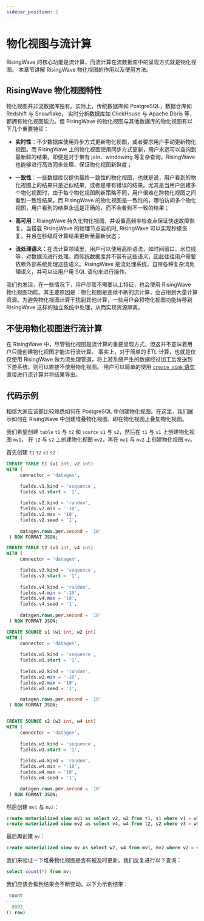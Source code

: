 ```yaml
---
sidebar_position: 2
---
```


# 物化视图与流计算

RisingWave 的核心功能是流计算，而流计算在流数据库中的呈现方式就是物化视图。
本章节讲解 RisingWave 物化视图的作用以及使用方法。

## RisingWave 物化视图特性

物化视图并非流数据库独有。实际上，传统数据库如 PostgreSQL，数据仓库如 Redshift 与 Snowflake，
实时分析数据库如 ClickHouse 与 Apache Doris 等，都拥有物化视图能力。但 RisingWave 的物化视图与其他数据库的物化视图有以下几个重要特征：

* **实时性**：不少数据库使用异步方式更新物化视图，或者要求用户手动更新物化视图。而 RisingWave 上的物化视图使用同步方式更新，用户永远可以查询到最新鲜的结果。即便是对于带有 join、windowing 等复杂查询，RisingWave 也能够进行高效同步处理，保证物化视图新鲜度；

* **一致性**：一些数据库仅提供最终一致性的物化视图，也就是说，用户看到的物化视图上的结果只是近似结果，或者是带有错误的结果。尤其是当用户创建多个物化视图时，由于每个物化视图刷新策略不同，用户很难在跨物化视图之间看到一致性结果。而 RisingWave 的物化视图是一致性的，哪怕访问多个物化视图，用户看到的结果永远是正确的，而不会看到不一致的结果；

* **高可用**：RisingWave 持久化物化视图，并设置高频率检查点保证快速故障恢复。当搭载 RisingWave 的物理节点宕机时, RisingWave 可以实现秒级恢复，并且在秒级将计算结果更新至最新状态；

* **流处理语义**：在流计算领域里，用户可以使用高阶语法，如时间窗口、水位线等，对数据流进行处理。而传统数据库并不带有这些语义，因此往往用户需要依赖外部系统处理这些语义。RisingWave 是流处理系统，自带各种复杂流处理语义，并可以让用户用 SQL 语句来进行操作。

我们也发现，在一些情况下，用户尽管不需要以上特征，也会使用 RisingWave 物化视图功能。其主要原因是：物化视图是连续不断的流计算，会占用到大量计算资源。为避免物化视图计算干扰到其他计算，一些用户会将物化视图功能转移到 RisingWave 这样的独立系统中处理，从而实现资源隔离。

## 不使用物化视图进行流计算

在 RisingWave 中，尽管物化视图是流计算的重要呈现方式，但这并不意味着用户只能创建物化视图才能进行流计算。
事实上，对于简单的 ETL 计算，也就是仅仅使用 RisingWave 做为流处理管道，将上游系统产生的数据经过加工后发送到下游系统，则可以直接不使用物化视图。
用户可以简单的使用 [`create sink` 语句](https://docs.risingwave.com/docs/current/sql-create-sink/)直接进行流计算并将结果导出。


## 代码示例

相信大家应该都比较熟悉如何在 PostgreSQL 中创建物化视图。在这里，我们展示如何在 RisingWave 中创建堆叠物化视图，即在物化视图上叠加物化视图。

我们希望创建 `table` `t1` 与 `t2` 和 `source` `s1` 与 `s2`，然后在 `t1` 与 `s1` 上创建物化视图 `mv1`， 在 `t2` 与 `s2` 上创建物化视图 `mv2`，再在 `mv1` 与 `mv2` 上创建物化视图 `mv`。

首先创建 `t1` `t2` `s1` `s2`：

```sql
CREATE TABLE t1 (v1 int, v2 int) 
WITH (
     connector = 'datagen',

     fields.v1.kind = 'sequence',
     fields.v1.start = '1',
  
     fields.v2.kind = 'random',
     fields.v2.min = '-10',
     fields.v2.max = '10',
     fields.v2.seed = '1',
  
     datagen.rows.per.second = '10'
 ) ROW FORMAT JSON;

CREATE TABLE t2 (v3 int, v4 int) 
WITH (
     connector = 'datagen',

     fields.v3.kind = 'sequence',
     fields.v3.start = '1',
  
     fields.v4.kind = 'random',
     fields.v4.min = '-10',
     fields.v4.max = '10',
     fields.v4.seed = '1',
  
     datagen.rows.per.second = '10'
 ) ROW FORMAT JSON;

CREATE SOURCE s1 (w1 int, w2 int) 
WITH (
     connector = 'datagen',
  
     fields.w1.kind = 'sequence',
     fields.w1.start = '1',
  
     fields.w2.kind = 'random',
     fields.w2.min = '-10',
     fields.w2.max = '10',
     fields.w2.seed = '1',

     datagen.rows.per.second = '10'
 ) ROW FORMAT JSON;


CREATE SOURCE s2 (w3 int, w4 int) 
WITH (
     connector = 'datagen',
  
     fields.w3.kind = 'sequence',
     fields.w3.start = '1',
  
     fields.w4.kind = 'random',
     fields.w4.min = '-10',
     fields.w4.max = '10',
     fields.w4.seed = '1',

     datagen.rows.per.second = '10'
 ) ROW FORMAT JSON;
```

然后创建 `mv1` 与 `mv2`：

```sql
create materialized view mv1 as select v2, w2 from t1, s1 where v1 = w1;
create materialized view mv2 as select v4, w4 from t2, s2 where v3 = w3;
```

最后再创建 `mv`：

```sql
create materialized view mv as select w2, w4 from mv1, mv2 where v2 = v4;
```

我们来验证一下堆叠物化视图是否有被及时更新。我们反复进行以下查询：

```sql
select count(*) from mv;
```

我们应该会看到结果会不断变动。以下为示例结果：

```sql
 count
-------
  8092
(1 row)
```